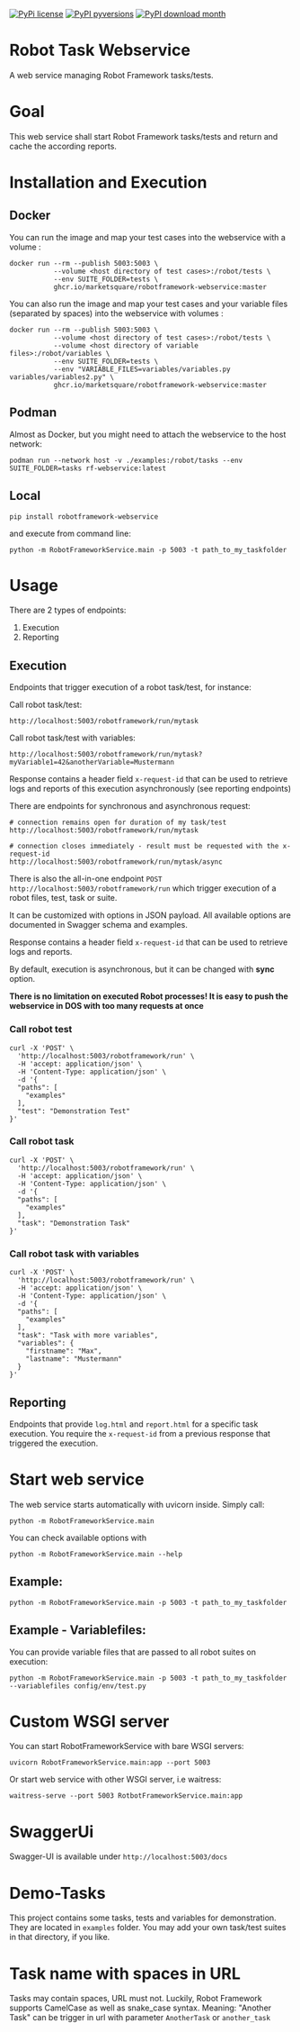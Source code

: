 [![PyPi license](https://badgen.net/github/license/Marketsquare/robotframework-webservice/)](https://pypi.com/project/robotframework-webservice/) [![PyPI pyversions](https://img.shields.io/pypi/pyversions/robotframework-webservice.svg)](https://pypi.python.org/pypi/robotframework-webservice/) [![PyPI download month](https://img.shields.io/pypi/dm/robotframework-webservice.svg)](https://pypi.python.org/pypi/robotframework-webservice/) 

# Robot Task Webservice

A web service managing Robot Framework tasks/tests.

# Goal

This web service shall start Robot Framework tasks/tests and return and cache the according reports.

# Installation and Execution

## Docker
You can run the image and map your test cases into the webservice with a volume :
```
docker run --rm --publish 5003:5003 \
           --volume <host directory of test cases>:/robot/tests \
           --env SUITE_FOLDER=tests \
           ghcr.io/marketsquare/robotframework-webservice:master
```
You can also run the image and map your test cases and your variable files (separated by spaces) into the webservice with volumes :
```
docker run --rm --publish 5003:5003 \
           --volume <host directory of test cases>:/robot/tests \
           --volume <host directory of variable files>:/robot/variables \
           --env SUITE_FOLDER=tests \
           --env "VARIABLE_FILES=variables/variables.py variables/variables2.py" \
           ghcr.io/marketsquare/robotframework-webservice:master
```

## Podman
Almost as Docker, but you might need to attach the webservice to the host network:
```
podman run --network host -v ./examples:/robot/tasks --env SUITE_FOLDER=tasks rf-webservice:latest
```

## Local
```
pip install robotframework-webservice
```

and execute from command line:

```
python -m RobotFrameworkService.main -p 5003 -t path_to_my_taskfolder
```

# Usage
There are 2 types of endpoints: 
1. Execution
2. Reporting

## Execution
Endpoints that trigger execution of a robot task/test, for instance:

Call robot task/test:

    http://localhost:5003/robotframework/run/mytask

Call robot task/test with variables:

    http://localhost:5003/robotframework/run/mytask?myVariable1=42&anotherVariable=Mustermann

Response contains a header field `x-request-id` that can be used to retrieve logs and reports of this execution asynchronously (see reporting endpoints)

There are endpoints for synchronous and asynchronous request:

```
# connection remains open for duration of my task/test
http://localhost:5003/robotframework/run/mytask

# connection closes immediately - result must be requested with the x-request-id
http://localhost:5003/robotframework/run/mytask/async
```

There is also the all-in-one endpoint `POST http://localhost:5003/robotframework/run` which trigger execution of a robot files, test, task or suite.

It can be customized with options in JSON payload.
All available options are documented in Swagger schema and examples.

Response contains a header field `x-request-id` that can be used to retrieve logs and reports.

By default, execution is asynchronous, but it can be changed with **sync** option.

**There is no limitation on executed Robot processes! It is easy to push the webservice in DOS with too many requests at once**

### Call robot test

```
curl -X 'POST' \
  'http://localhost:5003/robotframework/run' \
  -H 'accept: application/json' \
  -H 'Content-Type: application/json' \
  -d '{
  "paths": [
    "examples"
  ],
  "test": "Demonstration Test"
}'
```

### Call robot task

```
curl -X 'POST' \
  'http://localhost:5003/robotframework/run' \
  -H 'accept: application/json' \
  -H 'Content-Type: application/json' \
  -d '{
  "paths": [
    "examples"
  ],
  "task": "Demonstration Task"
}'
```

### Call robot task with variables

```
curl -X 'POST' \
  'http://localhost:5003/robotframework/run' \
  -H 'accept: application/json' \
  -H 'Content-Type: application/json' \
  -d '{
  "paths": [
    "examples"
  ],
  "task": "Task with more variables",
  "variables": {
    "firstname": "Max",
    "lastname": "Mustermann"
  }
}'
```

## Reporting
Endpoints that provide `log.html` and `report.html` for a specific task execution. You require the `x-request-id` from a previous response that triggered the execution.


# Start web service

The web service starts automatically with uvicorn inside. Simply call:

    python -m RobotFrameworkService.main

You can check available options with

    python -m RobotFrameworkService.main --help

## Example:

    python -m RobotFrameworkService.main -p 5003 -t path_to_my_taskfolder

## Example - Variablefiles:

You can provide variable files that are passed to all robot suites on execution:

    python -m RobotFrameworkService.main -p 5003 -t path_to_my_taskfolder --variablefiles config/env/test.py

# Custom WSGI server

You can start RobotFrameworkService with bare WSGI servers:
    
    uvicorn RobotFrameworkService.main:app --port 5003

Or start web service with other WSGI server, i.e waitress:

    waitress-serve --port 5003 RotbotFrameworkService.main:app

# SwaggerUi
Swagger-UI is available under `http://localhost:5003/docs`


# Demo-Tasks

This project contains some tasks, tests and variables for demonstration. They are located in ``examples`` folder. You may add
your own task/test suites in that directory, if you like.

# Task name with spaces in URL

Tasks may contain spaces, URL must not. Luckily, Robot Framework supports CamelCase as well as snake_case syntax.
Meaning: "Another Task" can be trigger in url with parameter `AnotherTask` or ``another_task``
